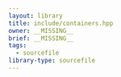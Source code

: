 ```yaml
---
layout: library
title: include/containers.hpp
owner: __MISSING__
brief: __MISSING__
tags:
  - sourcefile
library-type: sourcefile
---
```


